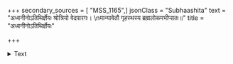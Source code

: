 +++
secondary_sources = [ "MSS_1165",]
jsonClass = "Subhaashita"
text = "अध्वनीनोऽतिथिर्ज्ञेयः श्रोत्रियो वेदपारगः।  \nमान्यावेतौ गृहस्थस्य ब्रह्मलोकमभीप्सतः॥"
title = "अध्वनीनोऽतिथिर्ज्ञेयः"

+++

<details><summary>Text</summary>

अध्वनीनोऽतिथिर्ज्ञेयः श्रोत्रियो वेदपारगः।  
मान्यावेतौ गृहस्थस्य ब्रह्मलोकमभीप्सतः॥
</details>
